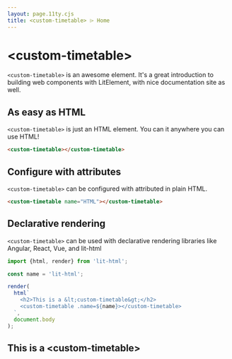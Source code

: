 ```yaml
---
layout: page.11ty.cjs
title: <custom-timetable> ⌲ Home
---
```


# &lt;custom-timetable>

`<custom-timetable>` is an awesome element. It's a great introduction to building web components with LitElement, with nice documentation site as well.

## As easy as HTML

<section class="columns">
  <div>

`<custom-timetable>` is just an HTML element. You can it anywhere you can use HTML!

```html
<custom-timetable></custom-timetable>
```

  </div>
  <div>

<custom-timetable></custom-timetable>

  </div>
</section>

## Configure with attributes

<section class="columns">
  <div>

`<custom-timetable>` can be configured with attributed in plain HTML.

```html
<custom-timetable name="HTML"></custom-timetable>
```

  </div>
  <div>

<custom-timetable name="HTML"></custom-timetable>

  </div>
</section>

## Declarative rendering

<section class="columns">
  <div>

`<custom-timetable>` can be used with declarative rendering libraries like Angular, React, Vue, and lit-html

```js
import {html, render} from 'lit-html';

const name = 'lit-html';

render(
  html`
    <h2>This is a &lt;custom-timetable&gt;</h2>
    <custom-timetable .name=${name}></custom-timetable>
  `,
  document.body
);
```

  </div>
  <div>

<h2>This is a &lt;custom-timetable&gt;</h2>
<custom-timetable name="lit-html"></custom-timetable>

  </div>
</section>
